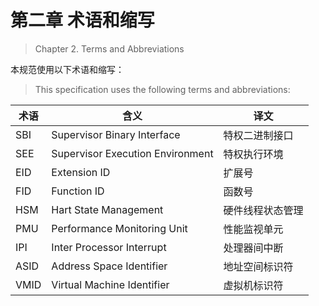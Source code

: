 ﻿# 第二章 术语和缩写

> Chapter 2. Terms and Abbreviations

本规范使用以下术语和缩写：

> This specification uses the following terms and abbreviations:

| 术语 | 含义 | 译文
| ---- | -------------------------------- | -
| SBI  | Supervisor Binary Interface      | 特权二进制接口
| SEE  | Supervisor Execution Environment | 特权执行环境
| EID  | Extension ID                     | 扩展号
| FID  | Function ID                      | 函数号
| HSM  | Hart State Management            | 硬件线程状态管理
| PMU  | Performance Monitoring Unit      | 性能监视单元
| IPI  | Inter Processor Interrupt        | 处理器间中断
| ASID | Address Space Identifier         | 地址空间标识符
| VMID | Virtual Machine Identifier       | 虚拟机标识符
